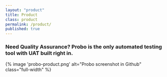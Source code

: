 ```yaml
---
layout: "product"
title: Product
class: product
permalink: /product/
published: true
---
```

### Need Quality Assurance? Probo is the only automated testing tool with UAT built right in.

{% image 'probo-product.png' alt="Probo screenshot in Github" class="full-width" %}